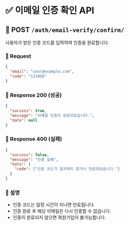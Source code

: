# ✅ 이메일 인증 확인 API

## 🔽 POST `/auth/email-verify/confirm/`

사용자가 받은 인증 코드를 입력하여 인증을 완료합니다.

### 🔸 Request

```json
{
  "email": "user@example.com",
  "code": "123456"
}
```

### 🔹 Response 200 (성공)

```json
{
  "success": true,
  "message": "이메일 인증이 완료되었습니다.",
  "data": null
}
```

### 🔹 Response 400 (실패)

```json
{
  "success": false,
  "message": "인증 실패",
  "data": {
    "code": ["인증 코드가 일치하지 않거나 만료되었습니다."]
  }
}
```

### 🔖 설명

* 인증 코드는 일정 시간이 지나면 만료됩니다.
* 인증 완료 후 해당 이메일은 다시 인증할 수 없습니다.
* 인증이 완료되지 않으면 회원가입이 불가능합니다.
